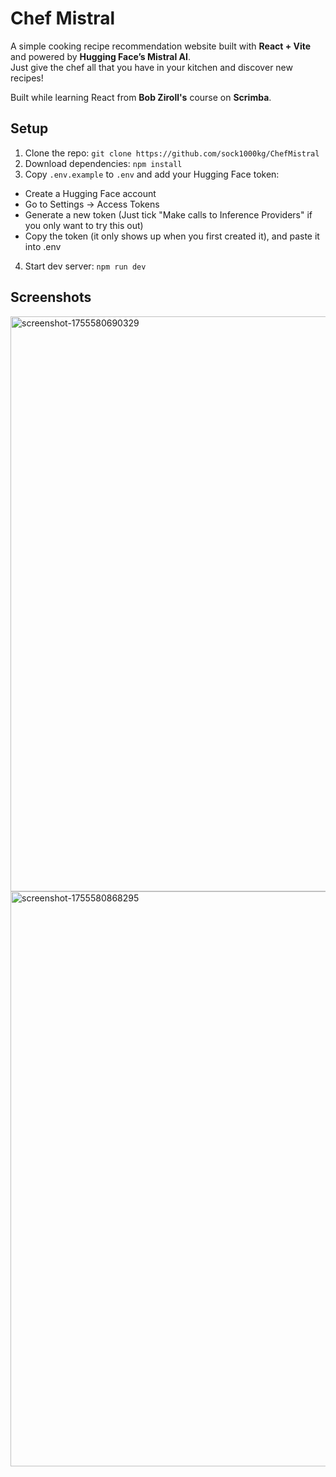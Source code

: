 # Chef Mistral

A simple cooking recipe recommendation website built with **React + Vite** and powered by **Hugging Face’s Mistral AI**.  
Just give the chef all that you have in your kitchen and discover new recipes!

Built while learning React from **Bob Ziroll's** course on **Scrimba**.

## Setup
1. Clone the repo: `git clone https://github.com/sock1000kg/ChefMistral`
2. Download dependencies: `npm install`
3. Copy `.env.example` to `.env` and add your Hugging Face token:
- Create a Hugging Face account
- Go to Settings -> Access Tokens
- Generate a new token (Just tick "Make calls to Inference Providers" if you only want to try this out)
- Copy the token (it only shows up when you first created it), and paste it into .env
4. Start dev server: `npm run dev`

## Screenshots
<img width="1895" height="920" alt="screenshot-1755580690329" src="https://github.com/user-attachments/assets/916c4cbf-7286-41fd-9316-3470e02f7d8e" />
<img width="1893" height="920" alt="screenshot-1755580868295" src="https://github.com/user-attachments/assets/59fe0833-3402-4ed2-a9b7-2d44d1ba0462" />

